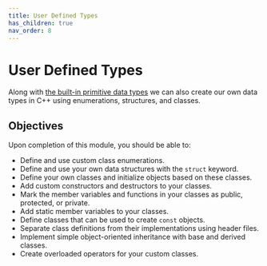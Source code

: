 ```yaml
---
title: User Defined Types
has_children: true
nav_order: 8
---
```


# User Defined Types

Along with [the built-in primitive data types](/Programming-1-Notes/docs/05-introduction-to-cpp/03-data-types-variables-constants.html) we can also create our own data types in C++ using enumerations, structures, and classes.

## Objectives

Upon completion of this module, you should be able to:

- Define and use custom class enumerations.
- Define and use your own data structures with the `struct` keyword.
- Define your own classes and initialize objects based on these classes.
- Add custom constructors and destructors to your classes.
- Mark the member variables and functions in your classes as public, protected, or private.
- Add static member variables to your classes.
- Define classes that can be used to create `const` objects.
- Separate class definitions from their implementations using header files.
- Implement simple object-oriented inheritance with base and derived classes.
- Create overloaded operators for your custom classes.

